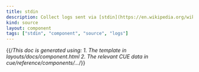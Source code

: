 ```yaml
---
title: stdin
description: Collect logs sent via [stdin](https://en.wikipedia.org/wiki/Standard_streams#Standard_input_(stdin))
kind: source
layout: component
tags: ["stdin", "component", "source", "logs"]
---
```


{{/*This doc is generated using:
     1. The template in layouts/docs/component.html
2. The relevant CUE data in cue/reference/components/...*/}}
